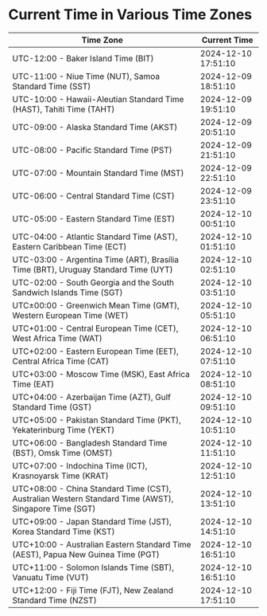 # Current Time in Various Time Zones

| Time Zone | Current Time |
|-----------|--------------|
| UTC-12:00 - Baker Island Time (BIT) | 2024-12-10 17:51:10 |
| UTC-11:00 - Niue Time (NUT), Samoa Standard Time (SST) | 2024-12-09 18:51:10 |
| UTC-10:00 - Hawaii-Aleutian Standard Time (HAST), Tahiti Time (TAHT) | 2024-12-09 19:51:10 |
| UTC-09:00 - Alaska Standard Time (AKST) | 2024-12-09 20:51:10 |
| UTC-08:00 - Pacific Standard Time (PST) | 2024-12-09 21:51:10 |
| UTC-07:00 - Mountain Standard Time (MST) | 2024-12-09 22:51:10 |
| UTC-06:00 - Central Standard Time (CST) | 2024-12-09 23:51:10 |
| UTC-05:00 - Eastern Standard Time (EST) | 2024-12-10 00:51:10 |
| UTC-04:00 - Atlantic Standard Time (AST), Eastern Caribbean Time (ECT) | 2024-12-10 01:51:10 |
| UTC-03:00 - Argentina Time (ART), Brasília Time (BRT), Uruguay Standard Time (UYT) | 2024-12-10 02:51:10 |
| UTC-02:00 - South Georgia and the South Sandwich Islands Time (SGT) | 2024-12-10 03:51:10 |
| UTC±00:00 - Greenwich Mean Time (GMT), Western European Time (WET) | 2024-12-10 05:51:10 |
| UTC+01:00 - Central European Time (CET), West Africa Time (WAT) | 2024-12-10 06:51:10 |
| UTC+02:00 - Eastern European Time (EET), Central Africa Time (CAT) | 2024-12-10 07:51:10 |
| UTC+03:00 - Moscow Time (MSK), East Africa Time (EAT) | 2024-12-10 08:51:10 |
| UTC+04:00 - Azerbaijan Time (AZT), Gulf Standard Time (GST) | 2024-12-10 09:51:10 |
| UTC+05:00 - Pakistan Standard Time (PKT), Yekaterinburg Time (YEKT) | 2024-12-10 10:51:10 |
| UTC+06:00 - Bangladesh Standard Time (BST), Omsk Time (OMST) | 2024-12-10 11:51:10 |
| UTC+07:00 - Indochina Time (ICT), Krasnoyarsk Time (KRAT) | 2024-12-10 12:51:10 |
| UTC+08:00 - China Standard Time (CST), Australian Western Standard Time (AWST), Singapore Time (SGT) | 2024-12-10 13:51:10 |
| UTC+09:00 - Japan Standard Time (JST), Korea Standard Time (KST) | 2024-12-10 14:51:10 |
| UTC+10:00 - Australian Eastern Standard Time (AEST), Papua New Guinea Time (PGT) | 2024-12-10 16:51:10 |
| UTC+11:00 - Solomon Islands Time (SBT), Vanuatu Time (VUT) | 2024-12-10 16:51:10 |
| UTC+12:00 - Fiji Time (FJT), New Zealand Standard Time (NZST) | 2024-12-10 17:51:10 |
